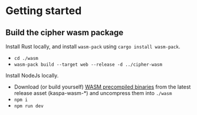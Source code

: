 # Getting started

## Build the cipher wasm package

Install Rust locally, and install `wasm-pack` using `cargo install wasm-pack`.

- `cd ./wasm`
- `wasm-pack build --target web --release -d ../cipher-wasm`

Install NodeJs locally.

- Download (or build yourself) [WASM precompiled binaries](https://github.com/kaspanet/rusty-kaspa/releases) from the latest release asset (kaspa-wasm-\*) and uncompress them into `./wasm`
- `npm i`
- `npm run dev`
